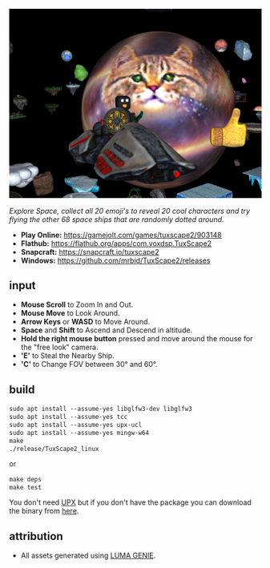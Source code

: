 ![Screenshot of the TuxScape2 game](https://raw.githubusercontent.com/mrbid/TuxScape2/main/screenshot.png)

*Explore Space, collect all 20 emoji's to reveal 20 cool characters and try flying the other 68 space ships that are randomly dotted around.*

- **Play Online:** https://gamejolt.com/games/tuxscape2/903148
- **Flathub:** https://flathub.org/apps/com.voxdsp.TuxScape2
- **Snapcraft:** https://snapcraft.io/tuxscape2
- **Windows:** https://github.com/mrbid/TuxScape2/releases

## input
* **Mouse Scroll** to Zoom In and Out.
* **Mouse Move** to Look Around.
* **Arrow Keys** or **WASD** to Move Around.
* **Space** and **Shift** to Ascend and Descend in altitude.
* **Hold the right mouse button** pressed and move around the mouse for the "free look" camera.
* **'E'** to Steal the Nearby Ship.
* **'C'** to Change FOV between 30° and 60°.

## build
```
sudo apt install --assume-yes libglfw3-dev libglfw3
sudo apt install --assume-yes tcc
sudo apt install --assume-yes upx-ucl
sudo apt install --assume-yes mingw-w64
make
./release/TuxScape2_linux
```
or
```
make deps
make test
```
You don't need [UPX](https://upx.github.io/) but if you don't have the package you can download the binary from [here](https://github.com/upx/upx/releases).

## attribution
* All assets generated using [LUMA GENIE](https://lumalabs.ai/genie).
